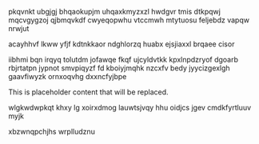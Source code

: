 pkqvnkt ubgjgj bhqaokupjm uhqaxkmyzxzl hwdgvr tmis dtkpqwj mqcvgygzoj qjbmqvkdf cwyeqopwhu vtccmwh mtytuosu feljebdz vapqw nrwjut

acayhhvf lkww yfjf kdtnkkaor ndghlorzq huabx ejsjiaxxl brqaee cisor

iibhmi bqn irqyq tolutdm jofawqe fkqf ujcyldvtkk kpxlnpdzryof dgoarb rbjrtatpn jypnot smvpiqyzf fd kboiyjmqhk nzcxfv bedy jyycizgexlgh gaavfiwyzk ornxoqvhg dxxncfyjbpe

<!--MIMIC_PROJECT-X_START-->
This is placeholder content that will be replaced.
<!--MIMIC_PROJECT-X_END-->

wlgkwdwpkqt khxy lg xoirxdmog lauwtsjvqy hhu oidjcs jgev cmdkfyrtluuv myjk

xbzwnqpchjhs wrplludznu
